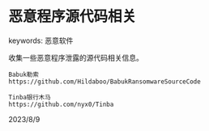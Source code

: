 # 恶意程序源代码相关

keywords: 恶意软件  

收集一些恶意程序泄露的源代码相关信息。  

```
Babuk勒索
https://github.com/Hildaboo/BabukRansomwareSourceCode

Tinba银行木马
https://github.com/nyx0/Tinba
```


2023/8/9  
